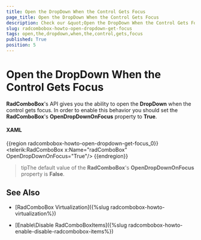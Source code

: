 ```yaml
---
title: Open the DropDown When the Control Gets Focus
page_title: Open the DropDown When the Control Gets Focus
description: Check our &quot;Open the DropDown When the Control Gets Focus&quot; documentation article for the RadComboBox WPF control.
slug: radcombobox-howto-open-dropdown-get-focus
tags: open,the,dropdown,when,the,control,gets,focus
published: True
position: 5
---
```


# Open the DropDown When the Control Gets Focus

__RadComboBox__'s API gives you the ability to open the __DropDown__ when the control gets focus. In order to enable this behavior you should set the __RadComboBox__'s  __OpenDropDownOnFocus__ property to __True__.

#### __XAML__

{{region radcombobox-howto-open-dropdown-get-focus_0}}
	<telerik:RadComboBox x:Name="radComboBox" OpenDropDownOnFocus="True"/>
{{endregion}}

>tipThe default value of the __RadComboBox__'s __OpenDropDownOnFocus__ property is __False__.

## See Also

 * [RadComboBox Virtualization]({%slug radcombobox-howto-virtualization%})

 * [Enable\Disable RadComboBoxItems]({%slug radcombobox-howto-enable-disable-radcombobox-items%})